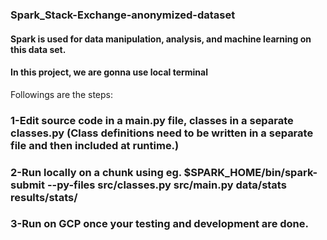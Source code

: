 ### Spark_Stack-Exchange-anonymized-dataset

#### Spark is used for data manipulation, analysis, and machine learning on this data set.
#### In this project, we are gonna use local terminal
Followings are the steps:
### 1-Edit source code in a main.py file, classes in a separate classes.py (Class definitions need to be written in a separate file and then included at runtime.)
### 2-Run locally on a chunk using eg. $SPARK_HOME/bin/spark-submit --py-files src/classes.py src/main.py data/stats results/stats/
### 3-Run on GCP once your testing and development are done.
